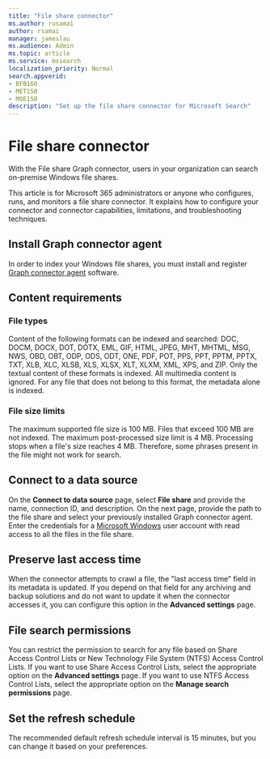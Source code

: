 ```yaml
---
title: "File share connector"
ms.author: rusamai
author: rsamai
manager: jameslau
ms.audience: Admin
ms.topic: article
ms.service: mssearch
localization_priority: Normal
search.appverid:
- BFB160
- MET150
- MOE150
description: "Set up the file share connector for Microsoft Search"
---
```

<!-- markdownlint-disable no-inline-html -->
# File share connector
With the File share Graph connector, users in your organization can search on-premise Windows file shares.

This article is for Microsoft 365 administrators or anyone who configures, runs, and monitors a file share connector. It explains how to configure your connector and connector capabilities, limitations, and troubleshooting techniques.

## Install Graph connector agent
In order to index your Windows file shares, you must install and register [Graph connector agent](on-prem-agent.md) software.

## Content requirements
### File types
Content of the following formats can be indexed and searched: DOC, DOCM, DOCX, DOT, DOTX, EML, GIF, HTML, JPEG, MHT, MHTML, MSG, NWS, OBD, OBT, ODP, ODS, ODT, ONE, PDF, POT, PPS, PPT, PPTM, PPTX, TXT, XLB, XLC, XLSB, XLS, XLSX, XLT, XLXM, XML, XPS, and ZIP. Only the textual content of these formats is indexed. All multimedia content is ignored. For any file that does not belong to this format, the metadata alone is indexed.
### File size limits
The maximum supported file size is 100 MB. Files that exceed 100 MB are not indexed. The maximum post-processed size limit is 4 MB. Processing stops when a file's size reaches 4 MB. Therefore, some phrases present in the file might not work for search.

## Connect to a data source
On the **Connect to data source** page, select **File share** and provide the name, connection ID, and description. On the next page, provide the path to the file share and select your previously installed Graph connector agent. Enter the credentials for a [Microsoft Windows](https://microsoft.com/windows) user account with read access to all the files in the file share.

## Preserve last access time
When the connector attempts to crawl a file, the "last access time" field in its metadata is updated. If you depend on that field for any archiving and backup solutions and do not want to update it when the connector accesses it, you can configure this option in the **Advanced settings** page.

## File search permissions
You can restrict the permission to search for any file based on Share Access Control Lists or New Technology File System (NTFS) Access Control Lists. If you want to use Share Access Control Lists, select the appropriate option on the **Advanced settings** page. If you want to use NTFS Access Control Lists, select the appropriate option on the **Manage search permissions** page.

## Set the refresh schedule
The recommended default refresh schedule interval is 15 minutes, but you can change it based on your preferences.


